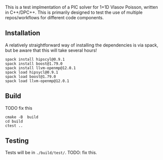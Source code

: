 This is a test implmentation of a PIC solver for 1+1D Vlasov Poisson, written
in C++/DPC++.
This is primarily designed to test the use of multiple repos/workflows for
different code components.

## Installation

A relatively straightforward way of installing the dependencies is via spack, but be aware that this will take several hours!

```
spack install hipscyl@0.9.1
spack install boost@1.79.0
spack install llvm-openmp@12.0.1
spack load hipsycl@0.9.1
spack load boost@1.79.0
spack load llvm-openmp@12.0.1
```

## Build

TODO fix this

```
cmake -B  build
cd build
ctest ..
```

## Testing

Tests will be in `./build/test/`. TODO: fix this.
